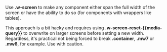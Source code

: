 Use **.w-screen** to make any component either span the full width of the screen or have the ability to do so (for components with wrappers like tables).

This approach is a bit hacky and requires using **.w-screen-reset-{{media-query}}** to overwrite on larger screens before setting a new width. Regardless, it's practical not being forced to break **.container**, **.mw7** or **.mw6**, for example. Use with caution.
